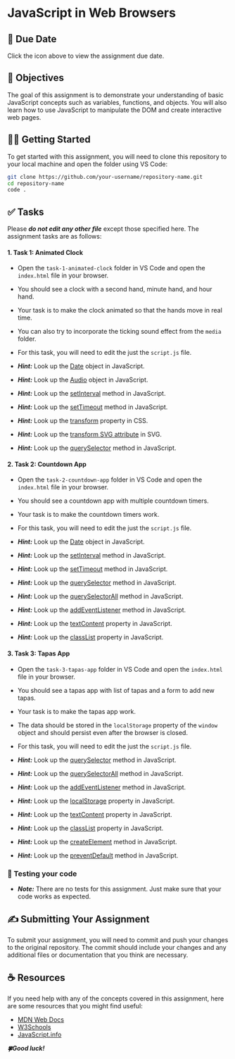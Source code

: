 # JavaScript in Web Browsers

## 📅 Due Date

Click the icon above to view the assignment due date.

## 🎯 Objectives

The goal of this assignment is to demonstrate your understanding of basic JavaScript concepts such as variables, functions, and objects. You will also learn how to use JavaScript to manipulate the DOM and create interactive web pages.

## 👩‍💻 Getting Started

To get started with this assignment, you will need to clone this repository to your local machine and open the folder using VS Code:

```bash
git clone https://github.com/your-username/repository-name.git
cd repository-name
code .
```

## ✅ Tasks

Please **_do not edit any other file_** except those specified here.
The assignment tasks are as follows:

#### **1. Task 1: Animated Clock**

-   Open the `task-1-animated-clock` folder in VS Code and open the `index.html` file in your browser.
-   You should see a clock with a second hand, minute hand, and hour hand.
-   Your task is to make the clock animated so that the hands move in real time.
-   You can also try to incorporate the ticking sound effect from the `media` folder.
-   For this task, you will need to edit the just the `script.js` file.

-   **_Hint:_** Look up the [Date](https://developer.mozilla.org/en-US/docs/Web/JavaScript/Reference/Global_Objects/Date) object in JavaScript.
-   **_Hint:_** Look up the [Audio](https://developer.mozilla.org/en-US/docs/Web/API/HTMLAudioElement/Audio) object in JavaScript.
-   **_Hint:_** Look up the [setInterval](https://developer.mozilla.org/en-US/docs/Web/API/WindowOrWorkerGlobalScope/setInterval) method in JavaScript.
-   **_Hint:_** Look up the [setTimeout](https://developer.mozilla.org/en-US/docs/Web/API/WindowOrWorkerGlobalScope/setTimeout) method in JavaScript.
-   **_Hint:_** Look up the [transform](https://developer.mozilla.org/en-US/docs/Web/CSS/transform) property in CSS.
-   **_Hint:_** Look up the [transform SVG attribute](https://developer.mozilla.org/en-US/docs/Web/SVG/Attribute/transform) in SVG.
-   **_Hint:_** Look up the [querySelector](https://developer.mozilla.org/en-US/docs/Web/API/Document/querySelector) method in JavaScript.

#### **2. Task 2: Countdown App**

-   Open the `task-2-countdown-app` folder in VS Code and open the `index.html` file in your browser.
-   You should see a countdown app with multiple countdown timers.
-   Your task is to make the countdown timers work.
-   For this task, you will need to edit the just the `script.js` file.

-   **_Hint:_** Look up the [Date](https://developer.mozilla.org/en-US/docs/Web/JavaScript/Reference/Global_Objects/Date) object in JavaScript.
-   **_Hint:_** Look up the [setInterval](https://developer.mozilla.org/en-US/docs/Web/API/WindowOrWorkerGlobalScope/setInterval) method in JavaScript.
-   **_Hint:_** Look up the [setTimeout](https://developer.mozilla.org/en-US/docs/Web/API/WindowOrWorkerGlobalScope/setTimeout) method in JavaScript.
-   **_Hint:_** Look up the [querySelector](https://developer.mozilla.org/en-US/docs/Web/API/Document/querySelector) method in JavaScript.
-   **_Hint:_** Look up the [querySelectorAll](https://developer.mozilla.org/en-US/docs/Web/API/Document/querySelectorAll) method in JavaScript.
-   **_Hint:_** Look up the [addEventListener](https://developer.mozilla.org/en-US/docs/Web/API/EventTarget/addEventListener) method in JavaScript.
-   **_Hint:_** Look up the [textContent](https://developer.mozilla.org/en-US/docs/Web/API/Node/textContent) property in JavaScript.
-   **_Hint:_** Look up the [classList](https://developer.mozilla.org/en-US/docs/Web/API/Element/classList) property in JavaScript.

#### **3. Task 3: Tapas App**

-   Open the `task-3-tapas-app` folder in VS Code and open the `index.html` file in your browser.
-   You should see a tapas app with list of tapas and a form to add new tapas.
-   Your task is to make the tapas app work.
-   The data should be stored in the `localStorage` property of the `window` object and should persist even after the browser is closed.
-   For this task, you will need to edit the just the `script.js` file.

-   **_Hint:_** Look up the [querySelector](https://developer.mozilla.org/en-US/docs/Web/API/Document/querySelector) method in JavaScript.
-   **_Hint:_** Look up the [querySelectorAll](https://developer.mozilla.org/en-US/docs/Web/API/Document/querySelectorAll) method in JavaScript.
-   **_Hint:_** Look up the [addEventListener](https://developer.mozilla.org/en-US/docs/Web/API/EventTarget/addEventListener) method in JavaScript.
-   **_Hint:_** Look up the [localStorage](https://developer.mozilla.org/en-US/docs/Web/API/Window/localStorage) property in JavaScript.
-   **_Hint:_** Look up the [textContent](https://developer.mozilla.org/en-US/docs/Web/API/Node/textContent) property in JavaScript.
-   **_Hint:_** Look up the [classList](https://developer.mozilla.org/en-US/docs/Web/API/Element/classList) property in JavaScript.
-   **_Hint:_** Look up the [createElement](https://developer.mozilla.org/en-US/docs/Web/API/Document/createElement) method in JavaScript.
-   **_Hint:_** Look up the [preventDefault](https://developer.mozilla.org/en-US/docs/Web/API/Event/preventDefault) method in JavaScript.

### 🧪 Testing your code

-   **_Note:_** There are no tests for this assignment. Just make sure that your code works as expected.

## ✍ Submitting Your Assignment

To submit your assignment, you will need to commit and push your changes to the original repository. The commit should include your changes and any additional files or documentation that you think are necessary.

## ☕ Resources

If you need help with any of the concepts covered in this assignment, here are some resources that you might find useful:

-   [MDN Web Docs](https://developer.mozilla.org/en-US/docs/Web/JavaScript)
-   [W3Schools](https://www.w3schools.com/js/)
-   [JavaScript.info](https://javascript.info/)

**_🍀Good luck!_**
